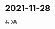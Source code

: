 # 2021-11-28
  共 0条

  <!-- BEGIN -->
  <!-- 最后更新时间Sun Nov 28 2021 10:03:34 GMT+0000 (Coordinated Universal Time) -->
  
  <!-- END -->
  
  